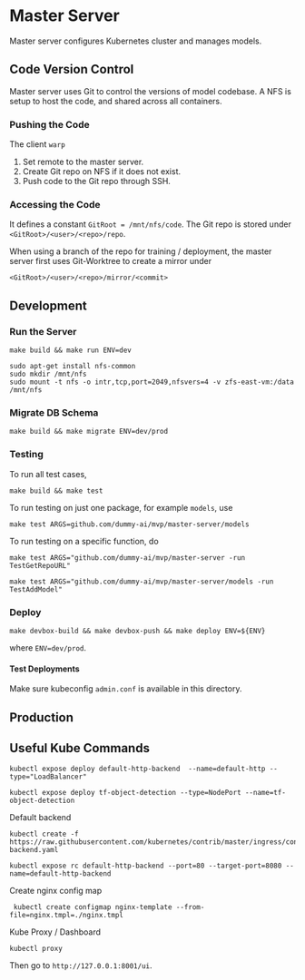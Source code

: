 # Master Server

Master server configures Kubernetes cluster and manages models.

## Code Version Control

Master server uses Git to control the versions of model codebase. A NFS is setup to host the code, and shared across all containers.

### Pushing the Code

The client `warp` 

1. Set remote to the master server.
2. Create Git repo on NFS if it does not exist.
3. Push code to the Git repo through SSH.

### Accessing the Code

It defines a constant `GitRoot = /mnt/nfs/code`. The Git repo is stored under `<GitRoot>/<user>/<repo>/repo`. 

When using a branch of the repo for training / deployment, the master server first uses Git-Worktree to create a mirror under 

```
<GitRoot>/<user>/<repo>/mirror/<commit>
```



## Development

### Run the Server

```
make build && make run ENV=dev
```

```
sudo apt-get install nfs-common
sudo mkdir /mnt/nfs
sudo mount -t nfs -o intr,tcp,port=2049,nfsvers=4 -v zfs-east-vm:/data /mnt/nfs
```

### Migrate DB Schema

```
make build && make migrate ENV=dev/prod
```

### Testing

To run all test cases,

```
make build && make test
```

To run testing on just one package, for example `models`, use 

```
make test ARGS=github.com/dummy-ai/mvp/master-server/models
```

To run testing on a specific function, do

```
make test ARGS="github.com/dummy-ai/mvp/master-server -run TestGetRepoURL"

make test ARGS="github.com/dummy-ai/mvp/master-server/models -run TestAddModel"
```

### Deploy

```
make devbox-build && make devbox-push && make deploy ENV=${ENV}
```

where `ENV=dev/prod`.

#### Test Deployments

Make sure kubeconfig `admin.conf` is available in this directory.

## Production


## Useful Kube Commands

```
kubectl expose deploy default-http-backend  --name=default-http --type="LoadBalancer"
```

```
kubectl expose deploy tf-object-detection --type=NodePort --name=tf-object-detection
```

Default backend
```
kubectl create -f https://raw.githubusercontent.com/kubernetes/contrib/master/ingress/controllers/nginx/examples/default-backend.yaml

kubectl expose rc default-http-backend --port=80 --target-port=8080 --name=default-http-backend
```

Create nginx config map

```
 kubectl create configmap nginx-template --from-file=nginx.tmpl=./nginx.tmpl
```

Kube Proxy / Dashboard

```
kubectl proxy
```

Then go to `http://127.0.0.1:8001/ui`.
